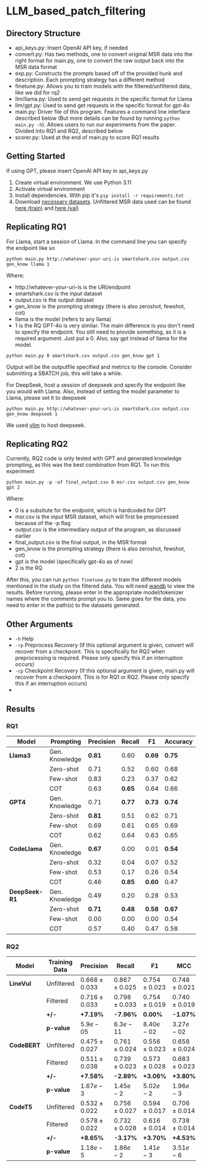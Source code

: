 # LLM_based_patch_filtering

## Directory Structure
* api_keys.py: Insert OpenAI API key, if needed
* convert.py: Has two methods, one to convert original MSR data into the right format for main.py, one to convert the raw output back into the MSR data format
* exp.py: Constructs the prompts based off of the provided hunk and description. Each prompting strategy has a different method
* finetune.py: Allows you to train models with the filtered/unfiltered data, like we did for rq2
* llm/llama.py: Used to send get requests in the specific format for Llama
* llm/gpt.py: Used to send get requests in the specific format for gpt-4o
* main.py: Driver file of this program. Features a command line interface described below (But more details can be found by running ```python main.py -h```). Allows users to run our experiments from the paper. Divided into RQ1 and RQ2, described below
* scorer.py: Used at the end of main.py to score RQ1 results

## Getting Started
If using GPT, please insert OpenAI API key in api_keys.py

1. Create virtual environment. We use Python 3.11
2. Activate virtual environment
3. Install dependencies. With pip it's ```pip install -r requirements.txt```
4. Download [necessary datasets](https://drive.google.com/drive/folders/1lsVoGPOymIGkuKgi50UnGyvviglZ3Mrf?usp=sharing). Unfiltered MSR data used can be found [here (train)](https://drive.google.com/uc?id=1ldXyFvHG41VMrm260cK_JEPYqeb6e6Yw) and [here (val)](https://drive.google.com/uc?id=1yggncqivMcP0tzbh8-8Eu02Edwcs44WZ)

## Replicating RQ1
For Llama, start a session of Llama. In the command line you can specify the endpoint like so
```
python main.py http://whatever-your-uri-is smartshark.csv output.csv gen_know llama 1
```
Where:
  * http://whatever-your-uri-is is the URI/endpoint
  * smartshark.csv is the input dataset
  * output.csv is the output dataset
  * gen_know is the prompting strategy (there is also zeroshot, fewshot, cot)
  * llama is the model (refers to any llama)
  * 1 is the RQ
GPT-4o is very similar. The main difference is you don't need to specify the endpoint. You still need to provide something, as it is a required argument. Just put a 0. Also, say gpt instead of llama for the model.

```
python main.py 0 smartshark.csv output.csv gen_know gpt 1
```
Output will be the outputfile specified and metrics to the console. Consider submitting a SBATCH job, this will take a while.

For DeepSeek, host a session of deepseek and specify the endpoint like you would with Llama. Also, instead of setting the model parameter to Llama, please set it to deepseek

```
python main.py http://whatever-your-uri-is smartshark.csv output.csv gen_know deepseek 1
```
We used [vllm](https://docs.vllm.ai/en/latest/getting_started/quickstart.html) to host deepseek. 

## Replicating RQ2
Currently, RQ2 code is only tested with GPT and generated knowledge prompting, as this was the best combination from RQ1.
To run this experiment
```
python main.py -p -of final_output.csv 0 msr.csv output.csv gen_know gpt 2
```
Where:
  * 0 is a subsitute for the endpoint, which is hardcoded for GPT
  * msr.csv is the input MSR dataset, which will first be preprocessed because of the -p flag
  * output.csv is the intermediary output of the program, as discussed earlier
  * final_output.csv is the final output, in the MSR format
  * gen_know is the prompting strategy (there is also zeroshot, fewshot, cot)
  * gpt is the model (specifically gpt-4o as of now)
  * 2 is the RQ

After this, you can run ```python finetune.py``` to train the different models mentioned in the study on the filtered data. You will need [wandb](https://docs.wandb.ai/quickstart/) to view the results. Before running, please enter in the appropriate model/tokenizer names where the comments prompt you to. Same goes for the data, you need to enter in the path(s) to the datasets generated.

## Other Arguments
* ```-h``` Help
* ```-rp``` Preprocess Recovery (If this optional argument is given, convert will recover from a checkpoint. This is specifically for RQ2 when preprocessing is required. Please only specify this if an interruption occurs)
* ```-cp``` Checkpoint Recovery (If this optional argument is given, main.py will recover from a checkpoint. This is for RQ1 or RQ2. Please only specify this if an interruption occurs)
* 
## Results
### RQ1
| **Model**            | **Prompting**      | **Precision** | **Recall** | **F1**  | **Accuracy** |
|----------------------|------------------|-------------|--------|------|-----------|
| **Llama3**          | Gen. Knowledge   | **0.81**    | 0.60   | **0.69** | **0.75**  |
|                      | Zero-shot        | 0.71        | 0.52   | 0.60  | 0.68      |
|                      | Few-shot         | 0.83        | 0.23   | 0.37  | 0.62      |
|                      | COT              | 0.63        | **0.65** | 0.64  | 0.66      |
| **GPT4**            | Gen. Knowledge   | 0.71        | **0.77** | **0.73** | **0.74**  |
|                      | Zero-shot        | **0.81**    | 0.51   | 0.62  | 0.71      |
|                      | Few-shot         | 0.69        | 0.61   | 0.65  | 0.69      |
|                      | COT              | 0.62        | 0.64   | 0.63  | 0.65      |
| **CodeLlama**       | Gen. Knowledge   | **0.67**    | 0.00   | 0.01  | **0.54**  |
|                      | Zero-shot        | 0.32        | 0.04   | 0.07  | 0.52      |
|                      | Few-shot         | 0.53        | 0.17   | 0.26  | 0.54      |
|                      | COT              | 0.46        | **0.85** | **0.60** | 0.47      |
| **DeepSeek-R1**     | Gen. Knowledge   | 0.49        | 0.20   | 0.28  | 0.53      |
|                      | Zero-shot        | **0.71**    | **0.48** | **0.58** | **0.67**  |
|                      | Few-shot         | 0.00        | 0.00   | 0.00  | 0.54      |
|                      | COT              | 0.57        | 0.40   | 0.47  | 0.58      |

### RQ2

| **Model**   | **Training Data** | **Precision**       | **Recall**          | **F1**               | **MCC**              | **Accuracy**         | **AUC-ROC**         | **AUC-PR**          |
|------------|----------------|--------------------|-----------------|-----------------|-----------------|-----------------|-----------------|-----------------|
| **LineVul** | Unfiltered    | $0.668 \pm 0.033$ | $0.867 \pm 0.025$ | $0.754 \pm 0.023$ | $0.748 \pm 0.021$ | $0.976 \pm 0.003$ | $0.948 \pm 0.017$ | $0.692 \pm 0.030$ |
|            | Filtered      | $0.716 \pm 0.033$ | $0.798 \pm 0.033$ | $0.754 \pm 0.019$ | $0.740 \pm 0.019$ | $0.978 \pm 0.003$ | $0.948 \pm 0.014$ | $0.756 \pm 0.031$ |
|            | **+/-**       | **+7.19%**         | **-7.96%**         | **0.00%**         | **-1.07%**         | **+0.20%**         | **0.00%**         | **+9.25%**         |
|            | **p-value**    | $5.9e-05$         | $6.3e-11$         | $8.40e-02$        | $3.27e-02$        | $1.09e-01$        | $1.24e-01$        | $1.92e-08$        |
| **CodeBERT** | Unfiltered  | $0.475 \pm 0.027$ | $0.761 \pm 0.024$ | $0.556 \pm 0.023$ | $0.658 \pm 0.024$ | $0.955 \pm 0.005$ | $0.844 \pm 0.019$ | $0.835 \pm 0.005$ |
|            | Filtered      | $0.511 \pm 0.038$ | $0.739 \pm 0.023$ | $0.573 \pm 0.028$ | $0.683 \pm 0.023$ | $0.961 \pm 0.005$ | $0.840 \pm 0.020$ | $0.853 \pm 0.011$ |
|            | **+/-**       | **+7.58%**         | **-2.89%**         | **+3.06%**         | **+3.80%**         | **+0.63%**         | **-0.47%**         | **+2.16%**         |
|            | **p-value**    | $1.67e-3$         | $1.45e-2$         | $5.02e-2$         | $1.96e-3$         | $3.16e-3$         | $2.67e-1$         | $1.13e-4$         |
| **CodeT5**  | Unfiltered   | $0.532 \pm 0.022$ | $0.756 \pm 0.027$ | $0.594 \pm 0.017$ | $0.706 \pm 0.014$ | $0.964 \pm 0.004$ | $0.842 \pm 0.020$ | $0.846 \pm 0.006$ |
|            | Filtered      | $0.578 \pm 0.022$ | $0.732 \pm 0.028$ | $0.616 \pm 0.014$ | $0.738 \pm 0.014$ | $0.970 \pm 0.003$ | $0.841 \pm 0.020$ | $0.858 \pm 0.010$ |
|            | **+/-**       | **+8.65%**         | **-3.17%**         | **+3.70%**         | **+4.53%**         | **+0.62%**         | **-0.12%**         | **+1.42%**         |
|            | **p-value**    | $1.18e-5$         | $1.86e-2$         | $1.41e-3$         | $3.51e-6$         | $1.41e-4$         | $9.83e-1$         | $4.27e-3$         |


